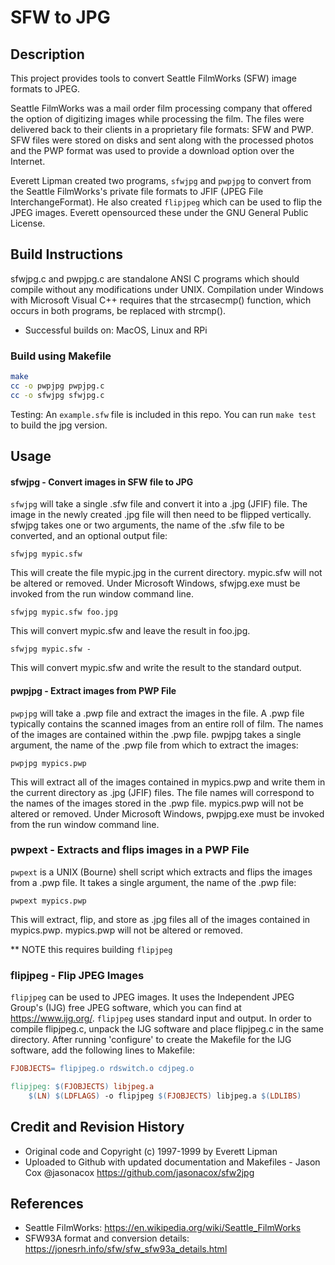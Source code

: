 # SFW to JPG

## Description
This project provides tools to convert Seattle FilmWorks (SFW) image formats to JPEG.

Seattle FilmWorks was a mail order film processing company that offered the option of digitizing images while processing the film.  The files were delivered back to their clients in a proprietary file formats: SFW and PWP.  SFW files were stored on disks and sent along with the processed photos and the PWP format was used to provide a download option over the Internet.

Everett Lipman created two programs, `sfwjpg` and `pwpjpg` to convert from the Seattle FilmWorks's private file formats to JFIF (JPEG File InterchangeFormat).  He also created `flipjpeg` which can be used to flip the JPEG images.  Everett opensourced these under the GNU General Public License.  

## Build Instructions
sfwjpg.c and pwpjpg.c are standalone ANSI C programs which should
compile without any modifications under UNIX.  Compilation under
Windows with Microsoft Visual C++ requires that the strcasecmp()
function, which occurs in both programs, be replaced with
strcmp().

* Successful builds on: MacOS, Linux and RPi

### Build using Makefile
```bash
make
cc -o pwpjpg pwpjpg.c
cc -o sfwjpg sfwjpg.c
```

Testing: An `example.sfw` file is included in this repo.  You can run `make test` to build the jpg version.

## Usage

#### sfwjpg - Convert images in SFW file to JPG
`sfwjpg` will take a single .sfw file and convert it into a
.jpg (JFIF) file.  The image in the newly created .jpg file
will then need to be flipped vertically.  sfwjpg takes one or
two arguments, the name of the .sfw file to be converted, and
an optional output file:

```
sfwjpg mypic.sfw
```

This will create the file mypic.jpg in the current directory.
mypic.sfw will not be altered or removed.  Under Microsoft
Windows, sfwjpg.exe must be invoked from the run window
command line.

```
sfwjpg mypic.sfw foo.jpg
```

This will convert mypic.sfw and leave the result in foo.jpg.

```
sfwjpg mypic.sfw -
```

This will convert mypic.sfw and write the result to the standard
output.

#### pwpjpg - Extract images from PWP File
`pwpjpg` will take a .pwp file and extract the images in the
file.  A .pwp file typically contains the scanned images from
an entire roll of film.  The names of the images are contained
within the .pwp file.  pwpjpg takes a single argument, the
name of the .pwp file from which to extract the images:

```
pwpjpg mypics.pwp
```

This will extract all of the images contained in mypics.pwp
and write them in the current directory as .jpg (JFIF) files.
The file names will correspond to the names of the images
stored in the .pwp file.  mypics.pwp will not be altered or
removed.  Under Microsoft Windows, pwpjpg.exe must be invoked
from the run window command line.


### pwpext - Extracts and flips images in a PWP File
`pwpext` is a UNIX (Bourne) shell script which extracts and
flips the images from a .pwp file.  It takes a single
argument, the name of the .pwp file:

```
pwpext mypics.pwp
```

This will extract, flip, and store as .jpg files all of the
images contained in mypics.pwp.  mypics.pwp will not be
altered or removed.

** NOTE this requires building `flipjpeg`

### flipjpeg - Flip JPEG Images
`flipjpeg` can be used to JPEG images. It uses the Independent JPEG
Group's (IJG) free JPEG software, which you can find at
https://www.ijg.org/.  `flipjpeg` uses standard input
and output.  In order to compile flipjpeg.c, unpack the IJG
software and place flipjpeg.c in the same directory.  After
running 'configure' to create the Makefile for the IJG software,
add the following lines to Makefile:

```Makefile
FJOBJECTS= flipjpeg.o rdswitch.o cdjpeg.o

flipjpeg: $(FJOBJECTS) libjpeg.a
    $(LN) $(LDFLAGS) -o flipjpeg $(FJOBJECTS) libjpeg.a $(LDLIBS)
```

## Credit and Revision History
* Original code and Copyright (c) 1997-1999 by Everett Lipman
* Uploaded to Github with updated documentation and Makefiles - Jason Cox @jasonacox https://github.com/jasonacox/sfw2jpg

## References
* Seattle FilmWorks: https://en.wikipedia.org/wiki/Seattle_FilmWorks
* SFW93A format and conversion details: https://jonesrh.info/sfw/sfw_sfw93a_details.html 